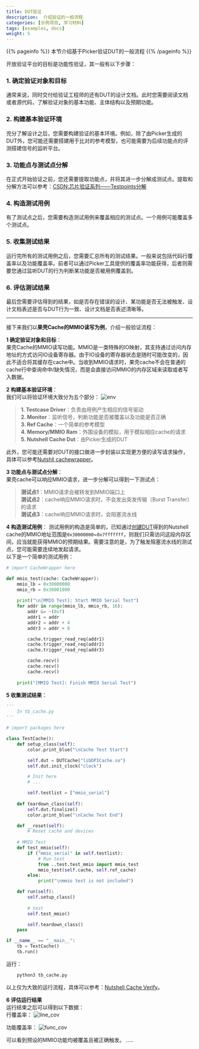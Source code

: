 ```yaml
---
title: DUT验证
description:  介绍验证的一般流程
categories: [示例项目, 学习材料]
tags: [examples, docs]
weight: 5
---
```


{{% pageinfo %}}
本节介绍基于Picker验证DUT的一般流程
{{% /pageinfo %}}

开放验证平台的目标是功能性验证，其一般有以下步骤：
### 1. 确定验证对象和目标
通常来说，同时交付给验证工程师的还有DUT的设计文档。此时您需要阅读文档或者源代码，了解验证对象的基本功能、主体结构以及预期功能。

### 2. 构建基本验证环境
充分了解设计之后，您需要构建验证的基本环境。例如，除了由Picker生成的DUT外，您可能还需要搭建用于比对的参考模型，也可能需要为后续功能点的评测搭建信号的监听平台。

### 3. 功能点与测试点分解
在正式开始验证之前，您还需要提取功能点，并将其进一步分解成测试点。提取和分解方法可以参考：[CSDN:芯片验证系列——Testpoints分解](https://blog.csdn.net/W1Z1Q/article/details/124547192)

### 4. 构造测试用例
有了测试点之后，您需要构造测试用例来覆盖相应的测试点。一个用例可能覆盖多个测试点。

### 5. 收集测试结果
运行完所有的测试用例之后，您需要汇总所有的测试结果。一般来说包括代码行覆盖率以及功能覆盖率。前者可以通过Picker工具提供的覆盖率功能获得，后者则需要您通过监听DUT的行为判断某功能是否被用例覆盖到。

### 6. 评估测试结果
最后您需要评估得到的结果，如是否存在错误的设计、某功能是否无法被触发、设计文档表述是否与DUT行为一致、设计文档是否表述清晰等。

---
接下来我们以**果壳Cache的MMIO读写为例**，介绍一般验证流程：

**1 确定验证对象和目标**：  
果壳Cache的MMIO读写功能。MMIO是一类特殊的IO映射，其支持通过访问内存地址的方式访问IO设备寄存器。由于IO设备的寄存器状态是随时可能改变的，因此不适合将其缓存在cache中。当收到MMIO请求时，果壳cache不会在普通的cache行中查询命中/缺失情况，而是会直接访问MMIO的内存区域来读取或者写入数据。

**2 构建基本验证环境**：  
我们可以将验证环境大致分为五个部分：
![env](env.png)
> **1. Testcase Driver**：负责由用例产生相应的信号驱动  
> **2. Monitor**：监听信号，判断功能是否被覆盖以及功能是否正确  
> **3. Ref Cache**：一个简单的参考模型  
> **4. Memory/MMIO Ram**：外围设备的模拟，用于模拟相应cache的请求  
> **5. Nutshell Cache Dut**：由Picker生成的DUT  

此外，您可能还需要对DUT的接口做进一步封装以实现更方便的读写请求操作，具体可以参考[Nutshll cachewrapper](https://github.com/yzcccccccccc/XS-MLVP-NutShellCache/blob/master/UT_Cache/util/cachewrapper.py)。

**3 功能点与测试点分解**：  
果壳cache可以响应MMIO请求，进一步分解可以得到一下测试点：  
> **测试点1**：MMIO请求会被转发到MMIO端口上  
> **测试点2**：cache响应MMIO请求时，不会发出突发传输（Burst Transfer）的请求  
> **测试点3**：cache响应MMIO请求时，会阻塞流水线


**4 构造测试用例**：
测试用例的构造是简单的，已知通过[创建DUT](/zh-cn/docs/basic/create_dut)得到的Nutshell cache的MMIO地址范围是`0x30000000`~`0x7fffffff`，则我们只需访问这段内存区间，应当就能获得MMIO的预期结果。需要注意的是，为了触发阻塞流水线的测试点，您可能需要连续地发起请求。  
以下是一个简单的测试用例：  
```python
# import CacheWrapper here

def mmio_test(cache: CacheWrapper):
	mmio_lb	= 0x30000000
	mmio_rb	= 0x30001000
	
	print("\n[MMIO Test]: Start MMIO Serial Test")
	for addr in range(mmio_lb, mmio_rb, 16):
		addr &= ~(0xf)
		addr1 = addr
		addr2 = addr + 4
		addr3 = addr + 8

		cache.trigger_read_req(addr1)
		cache.trigger_read_req(addr2)
		cache.trigger_read_req(addr3)

		cache.recv()
		cache.recv()
		cache.recv()
		
	print("[MMIO Test]: Finish MMIO Serial Test")
```  

**5 收集测试结果**：  
```python
'''
    In tb_cache.py
'''

# import packages here

class TestCache():
    def setup_class(self):
        color.print_blue("\nCache Test Start")

        self.dut = DUTCache("libDPICache.so")
        self.dut.init_clock("clock")

        # Init here
        # ...

        self.testlist = ["mmio_serial"]
    
    def teardown_class(self):
        self.dut.finalize()
        color.print_blue("\nCache Test End")

    def __reset(self):
        # Reset cache and devices
            
    # MMIO Test
    def test_mmio(self):
        if ("mmio_serial" in self.testlist):
            # Run test
            from ..test.test_mmio import mmio_test
            mmio_test(self.cache, self.ref_cache)
        else:
            print("\nmmio test is not included")

    def run(self):
        self.setup_class()
        
        # test
        self.test_mmio()

        self.teardown_class()
    pass

if __name__ == "__main__":
	tb = TestCache()
	tb.run()

```
运行：
```bash
    python3 tb_cache.py
```
以上仅为大致的运行流程，具体可以参考：[Nutshell Cache Verify](https://github.com/yzcccccccccc/XS-MLVP-NutShellCache)。


**6 评估运行结果**  
运行结束之后可以得到以下数据：  
行覆盖率：
![line_cov](line_cov.png)

功能覆盖率：
![func_cov](func_cov.png)

可以看到预设的MMIO功能均被覆盖且被正确触发。
.....
